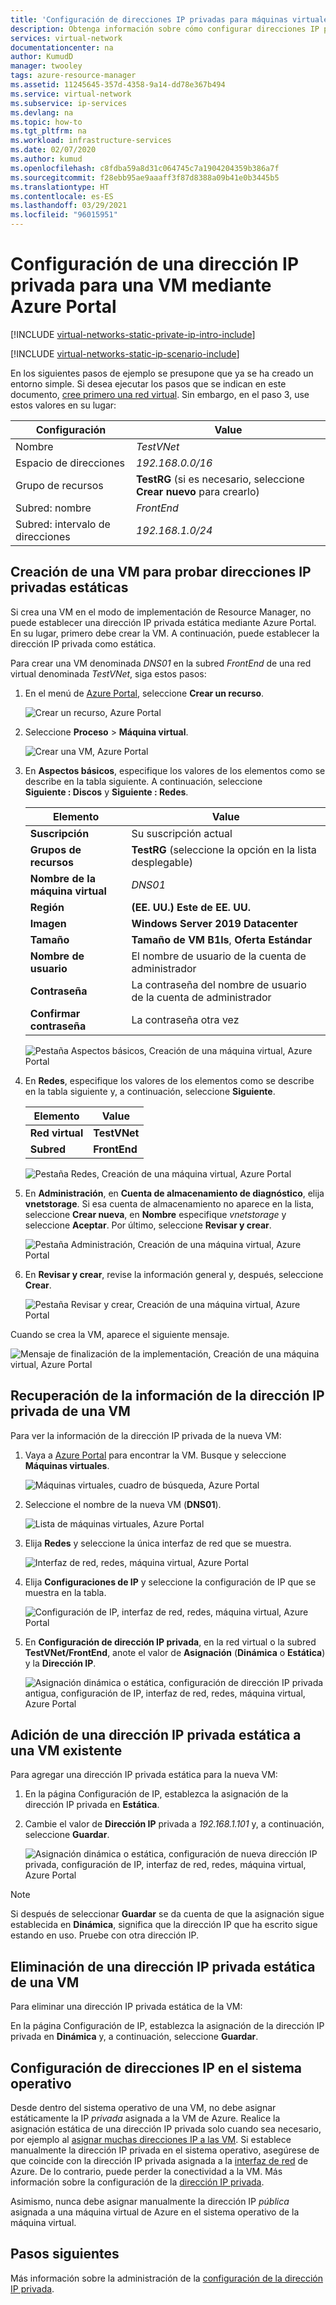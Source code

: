 ```yaml
---
title: 'Configuración de direcciones IP privadas para máquinas virtuales: Azure Portal'
description: Obtenga información sobre cómo configurar direcciones IP privadas para máquinas virtuales mediante Azure Portal.
services: virtual-network
documentationcenter: na
author: KumudD
manager: twooley
tags: azure-resource-manager
ms.assetid: 11245645-357d-4358-9a14-dd78e367b494
ms.service: virtual-network
ms.subservice: ip-services
ms.devlang: na
ms.topic: how-to
ms.tgt_pltfrm: na
ms.workload: infrastructure-services
ms.date: 02/07/2020
ms.author: kumud
ms.openlocfilehash: c8fdba59a8d31c064745c7a1904204359b386a7f
ms.sourcegitcommit: f28ebb95ae9aaaff3f87d8388a09b41e0b3445b5
ms.translationtype: HT
ms.contentlocale: es-ES
ms.lasthandoff: 03/29/2021
ms.locfileid: "96015951"
---
```

# <a name="configure-a-private-ip-address-for-a-vm-using-the-azure-portal"></a>Configuración de una dirección IP privada para una VM mediante Azure Portal

[!INCLUDE [virtual-networks-static-private-ip-intro-include](../../includes/virtual-networks-static-private-ip-intro-include.md)]

[!INCLUDE [virtual-networks-static-ip-scenario-include](../../includes/virtual-networks-static-ip-scenario-include.md)]

En los siguientes pasos de ejemplo se presupone que ya se ha creado un entorno simple. Si desea ejecutar los pasos que se indican en este documento, [cree primero una red virtual](quick-create-portal.md#create-a-virtual-network). Sin embargo, en el paso 3, use estos valores en su lugar:

| Configuración | Value |
| ------- | ----- |
| Nombre | *TestVNet* |
| Espacio de direcciones | *192.168.0.0/16* |
| Grupo de recursos | **TestRG** (si es necesario, seleccione **Crear nuevo** para crearlo) |
| Subred: nombre | *FrontEnd* |
| Subred: intervalo de direcciones | *192.168.1.0/24* |

## <a name="create-a-vm-for-testing-static-private-ip-addresses"></a>Creación de una VM para probar direcciones IP privadas estáticas
Si crea una VM en el modo de implementación de Resource Manager, no puede establecer una dirección IP privada estática mediante Azure Portal. En su lugar, primero debe crear la VM. A continuación, puede establecer la dirección IP privada como estática.

Para crear una VM denominada *DNS01* en la subred *FrontEnd* de una red virtual denominada *TestVNet*, siga estos pasos:

1. En el menú de [Azure Portal](https://portal.azure.com), seleccione **Crear un recurso**.

    ![Crear un recurso, Azure Portal](./media/virtual-networks-static-ip-arm-pportal/create-a-resource.png)
2. Seleccione **Proceso** > **Máquina virtual**.

    ![Crear una VM, Azure Portal](./media/virtual-networks-static-ip-arm-pportal/compute-virtual-machine.png)
3. En **Aspectos básicos**, especifique los valores de los elementos como se describe en la tabla siguiente. A continuación, seleccione **Siguiente&nbsp;:&nbsp;Discos** y **Siguiente&nbsp;:&nbsp;Redes**.

    | Elemento | Value |
    | --- | --- |
    | **Suscripción** | Su suscripción actual |
    | **Grupos de recursos** | **TestRG** (seleccione la opción en la lista desplegable) |
    | **Nombre de la máquina virtual** | *DNS01* |
    | **Región** | **(EE. UU.) Este de EE. UU.** |
    | **Imagen** | **Windows Server 2019 Datacenter** |
    | **Tamaño** | **Tamaño de VM** **B1ls**, **Oferta** **Estándar** |
    | **Nombre de usuario** | El nombre de usuario de la cuenta de administrador |
    | **Contraseña** | La contraseña del nombre de usuario de la cuenta de administrador |
    | **Confirmar contraseña** | La contraseña otra vez |

    ![Pestaña Aspectos básicos, Creación de una máquina virtual, Azure Portal](./media/virtual-networks-static-ip-arm-pportal/create-a-virtual-machine-basics.png)
4. En **Redes**, especifique los valores de los elementos como se describe en la tabla siguiente y, a continuación, seleccione **Siguiente**.

    | Elemento | Value |
    | --- | --- |
    | **Red virtual** | **TestVNet** |
    | **Subred** | **FrontEnd** |

    ![Pestaña Redes, Creación de una máquina virtual, Azure Portal](./media/virtual-networks-static-ip-arm-pportal/create-a-virtual-machine-networking.png)
5. En **Administración**, en **Cuenta de almacenamiento de diagnóstico**, elija **vnetstorage**. Si esa cuenta de almacenamiento no aparece en la lista, seleccione **Crear nueva**, en **Nombre** especifique *vnetstorage* y seleccione **Aceptar**. Por último, seleccione **Revisar y crear**.

    ![Pestaña Administración, Creación de una máquina virtual, Azure Portal](./media/virtual-networks-static-ip-arm-pportal/create-a-virtual-machine-management.png)
6. En **Revisar y crear**, revise la información general y, después, seleccione **Crear**.

    ![Pestaña Revisar y crear, Creación de una máquina virtual, Azure Portal](./media/virtual-networks-static-ip-arm-pportal/create-a-virtual-machine-review-create.png)

Cuando se crea la VM, aparece el siguiente mensaje.

![Mensaje de finalización de la implementación, Creación de una máquina virtual, Azure Portal](./media/virtual-networks-static-ip-arm-pportal/deployment-is-complete.png)

## <a name="retrieve-private-ip-address-information-for-a-vm"></a>Recuperación de la información de la dirección IP privada de una VM
Para ver la información de la dirección IP privada de la nueva VM:

1. Vaya a [Azure Portal](https://portal.azure.com) para encontrar la VM. Busque y seleccione **Máquinas virtuales**.

    ![Máquinas virtuales, cuadro de búsqueda, Azure Portal](./media/virtual-networks-static-ip-arm-pportal/search-box-virtual-machines.png)

2. Seleccione el nombre de la nueva VM (**DNS01**).

    ![Lista de máquinas virtuales, Azure Portal](./media/virtual-networks-static-ip-arm-pportal/virtual-machine-list.png)

3. Elija **Redes** y seleccione la única interfaz de red que se muestra.

    ![Interfaz de red, redes, máquina virtual, Azure Portal](./media/virtual-networks-static-ip-arm-pportal/networking-network-interface.png)

4. Elija **Configuraciones de IP** y seleccione la configuración de IP que se muestra en la tabla.

    ![Configuración de IP, interfaz de red, redes, máquina virtual, Azure Portal](./media/virtual-networks-static-ip-arm-pportal/network-interface-ip-configurations.png)

5. En **Configuración de dirección IP privada**, en la red virtual o la subred **TestVNet/FrontEnd**, anote el valor de **Asignación** (**Dinámica** o **Estática**) y la **Dirección IP**.

    ![Asignación dinámica o estática, configuración de dirección IP privada antigua, configuración de IP, interfaz de red, redes, máquina virtual, Azure Portal](./media/virtual-networks-static-ip-arm-pportal/private-ip-address-settings-old.png)

## <a name="add-a-static-private-ip-address-to-an-existing-vm"></a>Adición de una dirección IP privada estática a una VM existente
Para agregar una dirección IP privada estática para la nueva VM:

1. En la página Configuración de IP, establezca la asignación de la dirección IP privada en **Estática**.
2. Cambie el valor de **Dirección IP** privada a *192.168.1.101* y, a continuación, seleccione **Guardar**.
   
    ![Asignación dinámica o estática, configuración de nueva dirección IP privada, configuración de IP, interfaz de red, redes, máquina virtual, Azure Portal](./media/virtual-networks-static-ip-arm-pportal/private-ip-address-settings-new.png)

> [!NOTE]
> Si después de seleccionar **Guardar** se da cuenta de que la asignación sigue establecida en **Dinámica**, significa que la dirección IP que ha escrito sigue estando en uso. Pruebe con otra dirección IP.

## <a name="remove-a-static-private-ip-address-from-a-vm"></a>Eliminación de una dirección IP privada estática de una VM
Para eliminar una dirección IP privada estática de la VM:

En la página Configuración de IP, establezca la asignación de la dirección IP privada en **Dinámica** y, a continuación, seleccione **Guardar**.

## <a name="set-ip-addresses-within-the-operating-system"></a>Configuración de direcciones IP en el sistema operativo

Desde dentro del sistema operativo de una VM, no debe asignar estáticamente la IP *privada* asignada a la VM de Azure. Realice la asignación estática de una dirección IP privada solo cuando sea necesario, por ejemplo al [asignar muchas direcciones IP a las VM](virtual-network-multiple-ip-addresses-portal.md). Si establece manualmente la dirección IP privada en el sistema operativo, asegúrese de que coincide con la dirección IP privada asignada a la [interfaz de red](virtual-network-network-interface-addresses.md#change-ip-address-settings) de Azure. De lo contrario, puede perder la conectividad a la VM. Más información sobre la configuración de la [dirección IP privada](virtual-network-network-interface-addresses.md#private).

Asimismo, nunca debe asignar manualmente la dirección IP *pública* asignada a una máquina virtual de Azure en el sistema operativo de la máquina virtual.

## <a name="next-steps"></a>Pasos siguientes

Más información sobre la administración de la [configuración de la dirección IP privada](virtual-network-network-interface-addresses.md).
